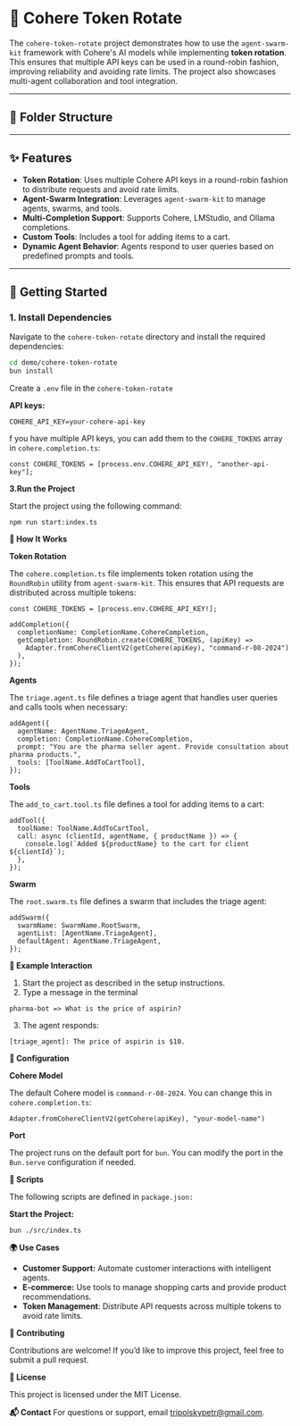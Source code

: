 # 🔄 Cohere Token Rotate

The `cohere-token-rotate` project demonstrates how to use the `agent-swarm-kit` framework with Cohere's AI models while implementing **token rotation**. This ensures that multiple API keys can be used in a round-robin fashion, improving reliability and avoiding rate limits. The project also showcases multi-agent collaboration and tool integration.

---

## 📂 Folder Structure

---

## ✨ Features

- **Token Rotation**: Uses multiple Cohere API keys in a round-robin fashion to distribute requests and avoid rate limits.
- **Agent-Swarm Integration**: Leverages `agent-swarm-kit` to manage agents, swarms, and tools.
- **Multi-Completion Support**: Supports Cohere, LMStudio, and Ollama completions.
- **Custom Tools**: Includes a tool for adding items to a cart.
- **Dynamic Agent Behavior**: Agents respond to user queries based on predefined prompts and tools.

---

## 🚀 Getting Started

### 1. **Install Dependencies**
Navigate to the `cohere-token-rotate` directory and install the required dependencies:
```bash
cd demo/cohere-token-rotate
bun install
```
Create a `.env` file in the `cohere-token-rotate`

**API keys:**
```
COHERE_API_KEY=your-cohere-api-key
```
f you have multiple API keys, you can add them to the `COHERE_TOKENS` array in `cohere.completion.ts`:
```
const COHERE_TOKENS = [process.env.COHERE_API_KEY!, "another-api-key"];
```
**3.Run the Project**

Start the project using the following command:
```
npm run start:index.ts
```

 **🌟 How It Works**

**Token Rotation**

The `cohere.completion.ts` file implements token rotation using the `RoundRobin` utility from `agent-swarm-kit`. This ensures that API requests are distributed across multiple tokens:
```
const COHERE_TOKENS = [process.env.COHERE_API_KEY!];

addCompletion({
  completionName: CompletionName.CohereCompletion,
  getCompletion: RoundRobin.create(COHERE_TOKENS, (apiKey) =>
    Adapter.fromCohereClientV2(getCohere(apiKey), "command-r-08-2024")
  ),
});
```
**Agents**

The `triage.agent.ts` file defines a triage agent that handles user queries and calls tools when necessary:
```
addAgent({
  agentName: AgentName.TriageAgent,
  completion: CompletionName.CohereCompletion,
  prompt: "You are the pharma seller agent. Provide consultation about pharma products.",
  tools: [ToolName.AddToCartTool],
});
```
**Tools**

The `add_to_cart.tool.ts` file defines a tool for adding items to a cart:
```
addTool({
  toolName: ToolName.AddToCartTool,
  call: async (clientId, agentName, { productName }) => {
    console.log(`Added ${productName} to the cart for client ${clientId}`);
  },
});
```
**Swarm**

The `root.swarm.ts` file defines a swarm that includes the triage agent:
```
addSwarm({
  swarmName: SwarmName.RootSwarm,
  agentList: [AgentName.TriageAgent],
  defaultAgent: AgentName.TriageAgent,
});
```
**📖 Example Interaction**

1. Start the project as described in the setup instructions.
2. Type a message in the terminal
```
pharma-bot => What is the price of aspirin?
```
3. The agent responds:
```
[triage_agent]: The price of aspirin is $10.
```
**🔧 Configuration**

**Cohere Model**

The default Cohere model is `command-r-08-2024`. You can change this in `cohere.completion.ts`:
```
Adapter.fromCohereClientV2(getCohere(apiKey), "your-model-name")
```
**Port**

The project runs on the default port for `bun`. You can modify the port in the `Bun.serve` configuration if needed.

**📜 Scripts**

The following scripts are defined in `package.json:`

**Start the Project:**
```
bun ./src/index.ts
```
**🌍 Use Cases**

* **Customer Support:** Automate customer interactions with intelligent agents.
* **E-commerce:** Use tools to manage shopping carts and provide product recommendations.
* **Token Management**: Distribute API requests across multiple tokens to avoid rate limits.

**🤝 Contributing**

Contributions are welcome! If you’d like to improve this project, feel free to submit a pull request.

**📜 License**

This project is licensed under the MIT License.

**📬 Contact**
For questions or support, email tripolskypetr@gmail.com.